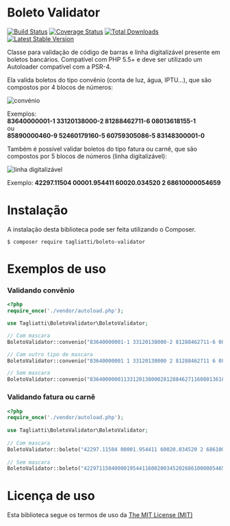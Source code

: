 # Boleto Validator

[![Build Status](https://travis-ci.org/Tagliatti/Boleto-Validator-PHP.svg?branch=master)](https://travis-ci.org/Tagliatti/Boleto-Validator-PHP)
[![Coverage Status](https://img.shields.io/codecov/c/github/Tagliatti/Boleto-Validator-PHP.svg)](https://codecov.io/github/Tagliatti/Boleto-Validator-PHP)
[![Total Downloads](https://poser.pugx.org/Tagliatti/Boleto-Validator/downloads.png)](https://packagist.org/packages/Tagliatti/Boleto-Validator)
[![Latest Stable Version](https://img.shields.io/github/release/Tagliatti/Boleto-Validator-PHP.svg)](https://packagist.org/packages/Tagliatti/Boleto-Validator)

Classe para validação de código de barras e linha digitalizável presente em boletos bancários. Compatível com PHP 5.5+ e deve ser utilizado um Autoloader compatível com a PSR-4.

Ela valida boletos do tipo convênio (conta de luz, água, IPTU...), que são compostos por 4 blocos de números:

![convénio](http://i.imgur.com/CJApi3T.jpg)

Exemplos:<br/>
**83640000001-1 33120138000-2 81288462711-6 08013618155-1**<br/>
ou<br/>
**85890000460-9 52460179160-5 60759305086-5 83148300001-0**

Também é possível validar boletos do tipo fatura ou carnê, que são compostos por 5 blocos de números (linha digitalizável):

![linha digitalizável](http://i.imgur.com/WImdusq.jpg)

Exemplo:
**42297.11504 00001.954411 60020.034520 2 68610000054659**

# Instalação

A instalação desta biblioteca pode ser feita utilizando o Composer.

    $ composer require tagliatti/boleto-validator

# Exemplos de uso

### Validando convênio
```php
<?php
require_once('./vendor/autoload.php');

use Tagliatti\BoletoValidator\BoletoValidator;

// Com mascara
BoletoValidator::convenio("83640000001-1 33120138000-2 81288462711-6 08013618155-1");

// Com outro tipo de mascara
BoletoValidator::convenio("83640000001 1 33120138000 2 81288462711 6 08013618155 1");

// Sem mascara
BoletoValidator::convenio("836400000011331201380002812884627116080136181551");
```
### Validando fatura ou carnê
```php
<?php
require_once('./vendor/autoload.php');
    
use Tagliatti\BoletoValidator\BoletoValidator;
    
// Com mascara
BoletoValidator::boleto("42297.11504 00001.954411 60020.034520 2 68610000054659");
    
// Sem mascara
BoletoValidator::boleto("42297115040000195441160020034520268610000054659");
```
# Licença de uso
Esta biblioteca segue os termos de uso da [The MIT License (MIT)](https://opensource.org/licenses/mit-license.php)
